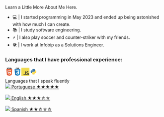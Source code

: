 Learn a Little More About Me Here.

- 💻 | I started programming in May 2023 and ended up being astonished with how much I can create.
- 📚 | I study software engineering.
- ⚡ | I also play soccer and counter-striker with my friends.
- 🛠️ | I work at Infobip as a Solutions Engineer.
    
### Languages that I have professional experience:

<img align="left" alt="HTML5" width="26px" src="https://raw.githubusercontent.com/github/explore/80688e429a7d4ef2fca1e82350fe8e3517d3494d/topics/html/html.png" />
<img align="left" alt="CSS3" width="26px" src="https://raw.githubusercontent.com/github/explore/80688e429a7d4ef2fca1e82350fe8e3517d3494d/topics/css/css.png" />
<img align="left" alt="JavaScript" width="26px" src="https://raw.githubusercontent.com/github/explore/80688e429a7d4ef2fca1e82350fe8e3517d3494d/topics/javascript/javascript.png" />
<img align="left" alt="Python" width="26px" src="https://raw.githubusercontent.com/github/explore/80688e429a7d4ef2fca1e82350fe8e3517d3494d/topics/python/python.png" /></br>
</br>
Languages that I speak fluently</br>
<tr><td><a href="README.md"><img src="https://raw.githubusercontent.com/hjnilsson/country-flags/master/svg/pt.svg" height="15"> Portuguese ★★★★★</a></td></tr></br>
</br>
<tr><td><a href="README_pt.md"><img src="https://raw.githubusercontent.com/hjnilsson/country-flags/master/svg/gb.svg" height="15"> English ★★★☆☆</a></td></tr></br>
</br>
<tr><td><a href="README_pt.md"><img src="https://raw.githubusercontent.com/hjnilsson/country-flags/master/svg/es.svg" height="15"> Spanish ★★☆☆☆</a></td></tr></br>
